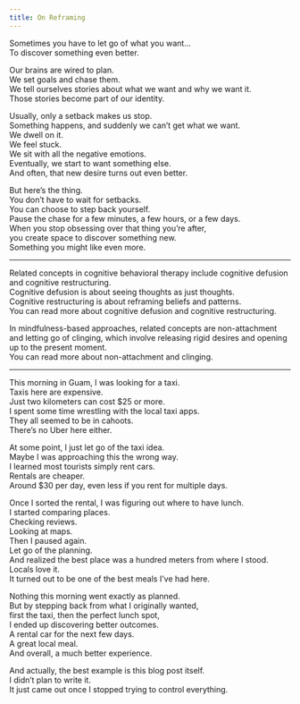 ```yaml
---
title: On Reframing
---
```


Sometimes you have to let go of what you want...  
To discover something even better.

Our brains are wired to plan.  
We set goals and chase them.  
We tell ourselves stories about what we want and why we want it.  
Those stories become part of our identity.  

Usually, only a setback makes us stop.  
Something happens, and suddenly we can’t get what we want.  
We dwell on it.  
We feel stuck.  
We sit with all the negative emotions.  
Eventually, we start to want something else.  
And often, that new desire turns out even better.  

But here’s the thing.  
You don’t have to wait for setbacks.  
You can choose to step back yourself.  
Pause the chase for a few minutes, a few hours, or a few days.  
When you stop obsessing over that thing you’re after,  
you create space to discover something new.  
Something you might like even more.  

--- 

Related concepts in cognitive behavioral therapy include cognitive defusion and cognitive restructuring.  
Cognitive defusion is about seeing thoughts as just thoughts.  
Cognitive restructuring is about reframing beliefs and patterns.  
You can read more about cognitive defusion and cognitive restructuring.  

In mindfulness-based approaches, related concepts are non-attachment and letting go of clinging, which involve releasing rigid desires and opening up to the present moment.  
You can read more about non-attachment and clinging.  

---

This morning in Guam, I was looking for a taxi.  
Taxis here are expensive.  
Just two kilometers can cost $25 or more.  
I spent some time wrestling with the local taxi apps.  
They all seemed to be in cahoots.  
There’s no Uber here either.  

At some point, I just let go of the taxi idea.  
Maybe I was approaching this the wrong way.  
I learned most tourists simply rent cars.  
Rentals are cheaper.  
Around $30 per day, even less if you rent for multiple days.  

Once I sorted the rental, I was figuring out where to have lunch.  
I started comparing places.  
Checking reviews.  
Looking at maps.  
Then I paused again.  
Let go of the planning.  
And realized the best place was a hundred meters from where I stood.  
Locals love it.  
It turned out to be one of the best meals I’ve had here.  

Nothing this morning went exactly as planned.  
But by stepping back from what I originally wanted,  
first the taxi, then the perfect lunch spot,  
I ended up discovering better outcomes.  
A rental car for the next few days.  
A great local meal.  
And overall, a much better experience.  

And actually, the best example is this blog post itself.  
I didn’t plan to write it.  
It just came out once I stopped trying to control everything.  
